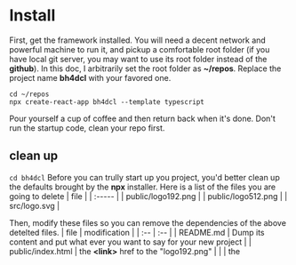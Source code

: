 # Install
First, get the framework installed.
You will need a decent network and powerful machine to run it, and pickup a comfortable root folder (if you have local git server, you may want to use its root folder instead of the **github**). In this doc, I arbitrarily set the root folder as **~/repos**.
Replace the project name **bh4dcl** with your favored one.
```
cd ~/repos
npx create-react-app bh4dcl --template typescript
```

Pour yourself a cup of coffee and then return back when it's done.
Don't run the startup code, clean your repo first.

## clean up
```cd bh4dcl```
Before you can trully start up you project, you'd better clean up the defaults brought by the **npx** installer.
Here is a list of the files you are going to delete
| file               |
| :-----             |
| public/logo192.png |
| public/logo512.png |
| src/logo.svg       |

Then, modify these files so you can remove the dependencies of the above detelted files.
| file                 | modification                                                                                                                                          |
| :--                  | :--                                                                                                                                                   |
| README.md            | Dump its content and put what ever you want to say for your new project                                                                               |
| public/index.html    | the **&lt;link&gt;** href to the "logo192.png"                                                                                                        |
|                      | the **<title>** content to your favored one.                                                                                                          |
| public/manifest.json | the **short_name**                                                                                                                                    |
|                      | the **name**                                                                                                                                          |
|                      | remove the "logo192.png" and "logo512.png" part                                                                                                       |
| src/App.js           | remove the imports of **React** and **logo**                                                                                                          |
|                      | Dump the **&lt;header&gt;** element in the **&lt;div&gt;**, replace it with "hello" so you will have **&lt;div className="app"&gt;hello&lt;/div&gt;** |
| src/App.test.js      | Replace **/learn react/** with **/hello/**                                                                                                            |


Now, test see it's still working:
```npm t```
Lucky enough, you will the see a beautiful **green** result.

<img src="../images/test-succeed.png" height="200">

## redux
You may also want to try **redux** (like me), then you can install it by
```bash
# npm
npm install @reduxjs/toolkit
# yarn 
yarn add @reduxjs/toolkit
```

While there is a one-line command and can create your react app and install redux once for all:
```bash
# Redux + TypeScript template
cd ~/repos
npx create-react-app bh4dcl --template redux-typescript
```

Don't clean up the default **clock** slice for now, since you will need it as your own slice's reference later. Or you will endup with jumping back and forth between the redux doc and your code.
